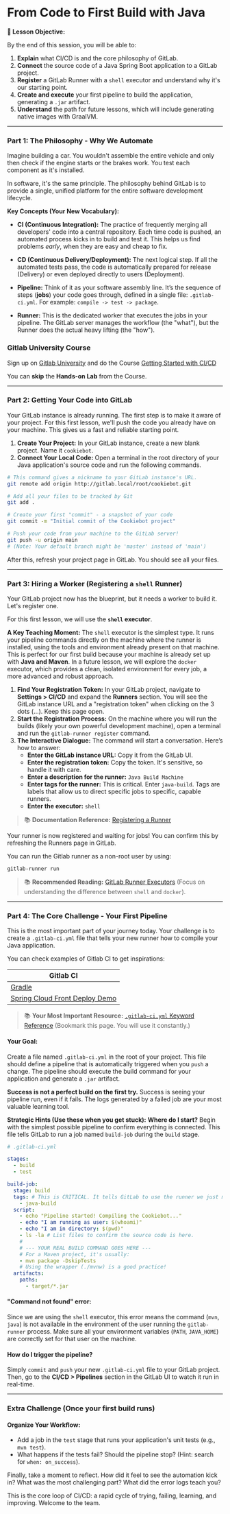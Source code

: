 # From Code to First Build with Java

**🎯 Lesson Objective:**

By the end of this session, you will be able to:

1.  **Explain** what CI/CD is and the core philosophy of GitLab.
2.  **Connect** the source code of a Java Spring Boot application to a GitLab project.
3.  **Register** a GitLab Runner with a `shell` executor and understand why it's our starting point.
4.  **Create and execute** your first pipeline to build the application, generating a `.jar` artifact.
5.  **Understand** the path for future lessons, which will include generating native images with GraalVM.

-----

### **Part 1: The Philosophy - Why We Automate**

Imagine building a car. You wouldn't assemble the entire vehicle and only then check if the engine starts or the brakes work. 
You test each component as it's installed.

In software, it's the same principle. 
The philosophy behind GitLab is to provide a single, unified platform for the entire software development lifecycle.

**Key Concepts (Your New Vocabulary):**

- **CI (Continuous Integration):** 
The practice of frequently merging all developers' code into a central repository. 
Each time code is pushed, an automated process kicks in to build and test it. 
This helps us find problems *early*, when they are easy and cheap to fix.

- **CD (Continuous Delivery/Deployment):** 
The next logical step. 
If all the automated tests pass, the code is automatically prepared for release (Delivery) or even deployed directly to users (Deployment).

- **Pipeline:** 
Think of it as your software assembly line.
It’s the sequence of steps (**jobs**) your code goes through, defined in a single file: `.gitlab-ci.yml`.
For example: `compile -> test -> package`.

- **Runner:** 
This is the dedicated worker that executes the jobs in your pipeline.
The GitLab server manages the workflow (the "what"), but the Runner does the actual heavy lifting (the "how").

### Gitlab University Course

Sign up on [Gitlab University](https://university.gitlab.com/) and do the Course [Getting Started with CI/CD](https://university.gitlab.com/learn/course/getting-started-with-cicd/getting-started-with-cicd/gitlab-cicd)

You can **skip** the **Hands-on Lab** from the Course.

-----

### **Part 2: Getting Your Code into GitLab**

Your GitLab instance is already running. The first step is to make it aware of your project. 
For this first lesson, we'll push the code you already have on your machine. 
This gives us a fast and reliable starting point.

1.  **Create Your Project:** In your GitLab instance, create a new blank project. Name it `cookiebot`.
2.  **Connect Your Local Code:** Open a terminal in the root directory of your Java application's source code and run the following commands.

```bash
# This command gives a nickname to your GitLab instance's URL.
git remote add origin http://gitlab.local/root/cookiebot.git

# Add all your files to be tracked by Git
git add .

# Create your first "commit" - a snapshot of your code
git commit -m "Initial commit of the Cookiebot project"

# Push your code from your machine to the GitLab server!
git push -u origin main 
# (Note: Your default branch might be 'master' instead of 'main')
```

After this, refresh your project page in GitLab. You should see all your files.

-----

### **Part 3: Hiring a Worker (Registering a `shell` Runner)**

Your GitLab project now has the blueprint, but it needs a worker to build it. Let's register one.

For this first lesson, we will use the **`shell` executor**.

**A Key Teaching Moment:** 
The `shell` executor is the simplest type. 
It runs your pipeline commands directly on the machine where the runner is installed, using the tools and environment already present on that machine. 
This is perfect for our first build because your machine is already set up with **Java and Maven**. 
In a future lesson, we will explore the `docker` executor, which provides a clean, isolated environment for every job, a more advanced and robust approach.

1. **Find Your Registration Token:** In your GitLab project, navigate to **Settings > CI/CD** and expand the **Runners** section. You will see the GitLab instance URL and a "registration token" when clicking on the 3 dots (...). Keep this page open.
2. **Start the Registration Process:** On the machine where you will run the builds (likely your own powerful development machine), open a terminal and run the `gitlab-runner register` command.
3. **The Interactive Dialogue:** The command will start a conversation. Here’s how to answer:
    - **Enter the GitLab instance URL:** Copy it from the GitLab UI.
    - **Enter the registration token:** Copy the token. It's sensitive, so handle it with care.
    - **Enter a description for the runner:** `Java Build Machine`
    - **Enter tags for the runner:** This is critical. Enter `java-build`. Tags are labels that allow us to direct specific jobs to specific, capable runners.
    - **Enter the executor:** `shell`

> 📚 **Documentation Reference:** [Registering a Runner](https://docs.gitlab.com/runner/register/)

Your runner is now registered and waiting for jobs! You can confirm this by refreshing the Runners page in GitLab.

You can run the Gitlab runner as a non-root user by using:
```shell
gitlab-runner run
```

> 📚 **Recommended Reading:** [GitLab Runner Executors](https://docs.gitlab.com/runner/executors/) (Focus on understanding the difference between `shell` and `docker`).

-----

### **Part 4: The Core Challenge - Your First Pipeline**

This is the most important part of your journey today. 
Your challenge is to create a `.gitlab-ci.yml` file that tells your new runner how to compile your Java application.

You can check examples of Gitlab CI to get inspirations:

| Gitlab CI                                                                                                                                     |
|-----------------------------------------------------------------------------------------------------------------------------------------------|
| [Gradle](https://gitlab.com/gitlab-org/gitlab/-/blob/master/lib/gitlab/ci/templates/Gradle.gitlab-ci.yml)                                     |
| [Spring Cloud Front Deploy Demo](https://gitlab.com/gitlab-examples/spring-gitlab-cf-deploy-demo/-/blob/master/.gitlab-ci.yml?ref_type=heads) |


> 📚 **Your Most Important Resource:** [`.gitlab-ci.yml` Keyword Reference](https://docs.gitlab.com/ci/yaml/) (Bookmark this page. You will use it constantly.)

#### Your Goal:

Create a file named `.gitlab-ci.yml` in the root of your project. 
This file should define a pipeline that is automatically triggered when you `push` a change. 
The pipeline should execute the build command for your application and generate a `.jar` artifact.

**Success is not a perfect build on the first try.** 
Success is seeing your pipeline run, even if it fails. 
The logs generated by a failed job are your most valuable learning tool.

**Strategic Hints (Use these when you get stuck):**
**Where do I start?** Begin with the simplest possible pipeline to confirm everything is connected. 
This file tells GitLab to run a job named `build-job` during the `build` stage.

```yaml
# .gitlab-ci.yml

stages:
  - build
  - test

build-job:
  stage: build
  tags: # This is CRITICAL. It tells GitLab to use the runner we just made.
    - java-build
  script:
    - echo "Pipeline started! Compiling the Cookiebot..."
    - echo "I am running as user: $(whoami)"
    - echo "I am in directory: $(pwd)"
    - ls -la # List files to confirm the source code is here.
    #
    # --- YOUR REAL BUILD COMMAND GOES HERE ---
    # For a Maven project, it's usually:
    - mvn package -DskipTests
    # Using the wrapper (./mvnw) is a good practice!
  artifacts:
    paths:
      - target/*.jar
```

#### **"Command not found" error:** 
Since we are using the `shell` executor, this error means the command (`mvn`, `java`) is not available in the environment of the user running the `gitlab-runner` process. 
Make sure all your environment variables (`PATH`, `JAVA_HOME`) are correctly set for that user on the machine.

#### **How do I trigger the pipeline?**
Simply `commit` and `push` your new `.gitlab-ci.yml` file to your GitLab project. 
Then, go to the **CI/CD > Pipelines** section in the GitLab UI to watch it run in real-time.


-----

### **Extra Challenge (Once your first build runs)**

#### **Organize Your Workflow:**

- Add a job in the `test` stage that runs your application's unit tests (e.g., `mvn test`).
- What happens if the tests fail? Should the pipeline stop? (Hint: search for `when: on_success`).

Finally, take a moment to reflect. 
How did it feel to see the automation kick in? 
What was the most challenging part? 
What did the error logs teach you?

This is the core loop of CI/CD: a rapid cycle of trying, failing, learning, and improving. Welcome to the team.
